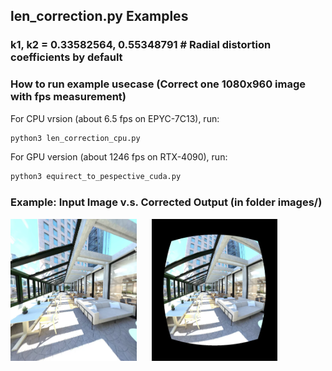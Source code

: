 ## len_correction.py Examples
### k1, k2 = 0.33582564, 0.55348791 # Radial distortion coefficients by default
### How to run example usecase (Correct one 1080x960 image with fps measurement) 
For CPU vrsion (about 6.5 fps on EPYC-7C13), run:
```bash
python3 len_correction_cpu.py
```
For GPU version (about 1246 fps on RTX-4090), run:
```bash
python3 equirect_to_pespective_cuda.py
```


### Example: Input Image v.s. Corrected Output (in folder images/)
<p float="left">
  <img src="images/middle_perspective_image.png" alt="Input Image" style="width: 40%; margin-right: 20px;" />
  <img src="images/middle_perspective_image_len_correction.png" alt="Output Image" style="width: 40%;" />
</p>